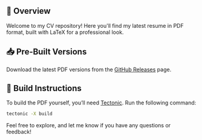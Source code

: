## 🚀 Overview

Welcome to my CV repository! Here you'll find my latest resume in PDF format, built with LaTeX for a professional look.

## 📥 Pre-Built Versions

Download the latest PDF versions from the [GitHub Releases](https://github.com/SinaAboutalebi/SinaAboutalebi.pdf/releases) page.

## 🔨 Build Instructions

To build the PDF yourself, you’ll need [Tectonic](https://tectonic-typesetting.github.io/book/latest/index.html). Run the following command:

```sh
tectonic -X build
```

Feel free to explore, and let me know if you have any questions or feedback!